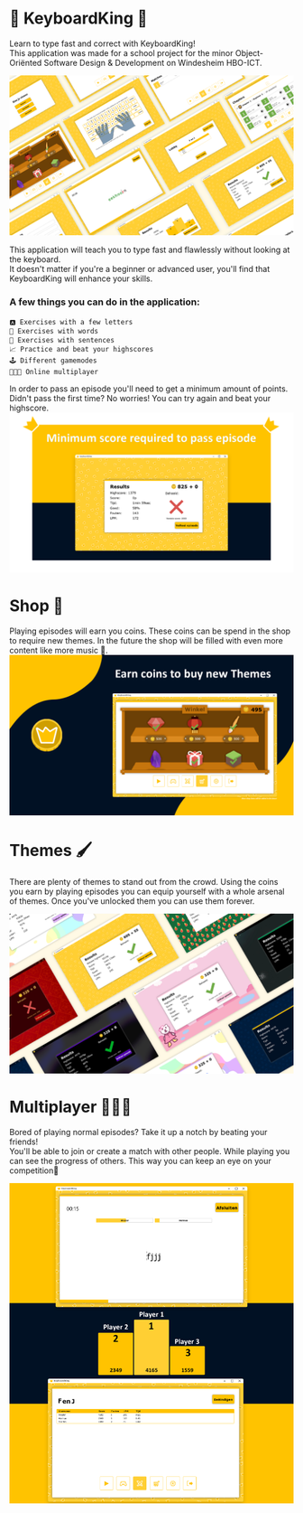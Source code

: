 # 👑 KeyboardKing 👑
Learn to type fast and correct with KeyboardKing!  
This application was made for a school project for the minor Object-Oriënted Software Design & Development on Windesheim HBO-ICT.

![Screenshots Application](Resources/screen_overview.png)

This application will teach you to type fast and flawlessly without looking at the keyboard.  
It doesn't matter if you're a beginner or advanced user, you'll find that KeyboardKing will enhance your skills.

### A few things you can do in the application:

    🅰 Exercises with a few letters
    🧩 Exercises with words
    🧠 Exercises with sentences
    📈 Practice and beat your highscores
    🕹️ Different gamemodes
    🧑‍🤝‍🧑 Online multiplayer

In order to pass an episode you'll need to get a minimum amount of points. Didn't pass the first time? No worries! You can try again and beat your highscore.
![Episode Result Page](Resources/pass_display.png)

# Shop 🛒
Playing episodes will earn you coins. These coins can be spend in the shop to require new themes. In the future the shop will be filled with even more content like more music 🎵.
![Shop Display](Resources/shop_display.gif)

# Themes 🖌️
There are plenty of themes to stand out from the crowd. Using the coins you earn by playing episodes you can equip yourself with a whole arsenal of themes. Once you've unlocked them you can use them forever.

![Screenshots Themes](Resources/themes_overview.png)


# Multiplayer 🥇🥈🥉

Bored of playing normal episodes? Take it up a notch by beating your friends!  
You'll be able to join or create a match with other people. While playing you can see the progress of others. This way you can keep an eye on your competition👀

![Multiplayer Display](Resources/multiplayer_display.png)
